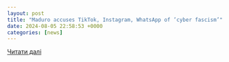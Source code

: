 ```yaml
---
layout: post
title: "Maduro accuses TikTok, Instagram, WhatsApp of ’cyber fascism’"
date: 2024-08-05 22:58:53 +0000
categories: [news]
---
```


[Читати далі](https://english.almayadeen.net/news/politics/maduro-accuses-tiktok--instagram--whatsapp-of--cyber-fascism)
